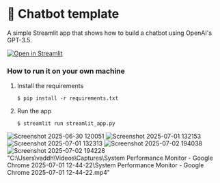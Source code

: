 # 💬 Chatbot template

A simple Streamlit app that shows how to build a chatbot using OpenAI's GPT-3.5.

[![Open in Streamlit](https://static.streamlit.io/badges/streamlit_badge_black_white.svg)](https://chatbot-template.streamlit.app/)

### How to run it on your own machine

1. Install the requirements

   ```
   $ pip install -r requirements.txt
   ```

2. Run the app

   ```
   $ streamlit run streamlit_app.py
   ```
![Screenshot 2025-06-30 120051](https://github.com/user-attachments/assets/171a0c8b-d917-42ef-850d-c1915ecdf005)
![Screenshot 2025-07-01 132153](https://github.com/user-attachments/assets/48118e1f-7ba8-4057-8e73-8e099ed08c7c)
![Screenshot 2025-07-01 132313](https://github.com/user-attachments/assets/c3683abb-7b8b-4ea5-9876-a7ff3f637688)
![Screenshot 2025-07-02 194038](https://github.com/user-attachments/assets/def36a11-7e38-4c24-a5b0-f32611ac5f11)
![Screenshot 2025-07-02 194228](https://github.com/user-attachments/assets/997882e3-d403-4eff-8b05-b1a1b0b50ec6)
"C:\Users\vaddh\Videos\Captures\System Performance Monitor - Google Chrome 2025-07-01 12-44-22\System Performance Monitor - Google Chrome 2025-07-01 12-44-22.mp4"
